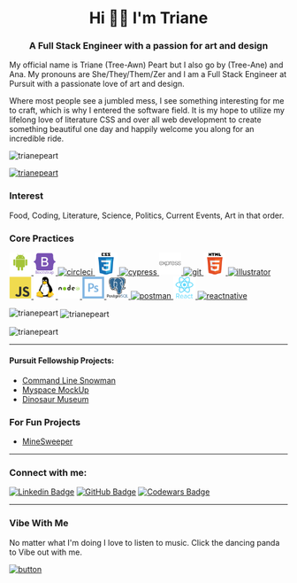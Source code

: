 <h1 align="center">Hi 👋🏽 I'm Triane</h1>
<h3 align="center">A Full Stack Engineer with a passion for art and design</h3>


My official name is Triane (Tree-Awn) Peart but I also go by (Tree-Ane) and Ana. My pronouns are She/They/Them/Zer and I am a Full Stack Engineer at Pursuit with a passionate love of art and design. 

Where most people see a jumbled mess, I see something interesting for me to craft, which is why I entered the software field. It is my hope to utilize my lifelong love of literature CSS and over all web development to create something beautiful one day and happily welcome you along for an incredible ride.

<p align="left"> <img src="https://komarev.com/ghpvc/?username=trianepeart&label=Profile%20views&color=0e75b6&style=flat" alt="trianepeart" /> </p>

<center><p align="left"> <a href="https://github.com/ryo-ma/github-profile-trophy"><img src="https://github-profile-trophy.vercel.app/?username=trianepeart&margin-w=15" alt="trianepeart" /></a> </p></center>

### Interest 

Food, Coding, Literature, Science, Politics, Current Events, Art in that order. 


### Core Practices

<p align="left"> <a href="https://developer.android.com" target="_blank" rel="noreferrer"> <img src="https://raw.githubusercontent.com/devicons/devicon/master/icons/android/android-original-wordmark.svg" alt="android" width="40" height="40"/> </a> <a href="https://getbootstrap.com" target="_blank" rel="noreferrer"> <img src="https://raw.githubusercontent.com/devicons/devicon/master/icons/bootstrap/bootstrap-plain-wordmark.svg" alt="bootstrap" width="40" height="40"/> </a> <a href="https://circleci.com" target="_blank" rel="noreferrer"> <img src="https://www.vectorlogo.zone/logos/circleci/circleci-icon.svg" alt="circleci" width="40" height="40"/> </a> <a href="https://www.w3schools.com/css/" target="_blank" rel="noreferrer"> <img src="https://raw.githubusercontent.com/devicons/devicon/master/icons/css3/css3-original-wordmark.svg" alt="css3" width="40" height="40"/> </a> <a href="https://www.cypress.io" target="_blank" rel="noreferrer"> <img src="https://raw.githubusercontent.com/simple-icons/simple-icons/6e46ec1fc23b60c8fd0d2f2ff46db82e16dbd75f/icons/cypress.svg" alt="cypress" width="40" height="40"/> </a> <a href="https://expressjs.com" target="_blank" rel="noreferrer"> <img src="https://raw.githubusercontent.com/devicons/devicon/master/icons/express/express-original-wordmark.svg" alt="express" width="40" height="40"/> </a> <a href="https://git-scm.com/" target="_blank" rel="noreferrer"> <img src="https://www.vectorlogo.zone/logos/git-scm/git-scm-icon.svg" alt="git" width="40" height="40"/> </a> <a href="https://www.w3.org/html/" target="_blank" rel="noreferrer"> <img src="https://raw.githubusercontent.com/devicons/devicon/master/icons/html5/html5-original-wordmark.svg" alt="html5" width="40" height="40"/> </a> <a href="https://www.adobe.com/in/products/illustrator.html" target="_blank" rel="noreferrer"> <img src="https://www.vectorlogo.zone/logos/adobe_illustrator/adobe_illustrator-icon.svg" alt="illustrator" width="40" height="40"/> </a> <a href="https://developer.mozilla.org/en-US/docs/Web/JavaScript" target="_blank" rel="noreferrer"> <img src="https://raw.githubusercontent.com/devicons/devicon/master/icons/javascript/javascript-original.svg" alt="javascript" width="40" height="40"/> </a> <a href="https://www.linux.org/" target="_blank" rel="noreferrer"> <img src="https://raw.githubusercontent.com/devicons/devicon/master/icons/linux/linux-original.svg" alt="linux" width="40" height="40"/> </a> <a href="https://nodejs.org" target="_blank" rel="noreferrer"> <img src="https://raw.githubusercontent.com/devicons/devicon/master/icons/nodejs/nodejs-original-wordmark.svg" alt="nodejs" width="40" height="40"/> </a> <a href="https://www.photoshop.com/en" target="_blank" rel="noreferrer"> <img src="https://raw.githubusercontent.com/devicons/devicon/master/icons/photoshop/photoshop-line.svg" alt="photoshop" width="40" height="40"/> </a> <a href="https://www.postgresql.org" target="_blank" rel="noreferrer"> <img src="https://raw.githubusercontent.com/devicons/devicon/master/icons/postgresql/postgresql-original-wordmark.svg" alt="postgresql" width="40" height="40"/> </a> <a href="https://postman.com" target="_blank" rel="noreferrer"> <img src="https://www.vectorlogo.zone/logos/getpostman/getpostman-icon.svg" alt="postman" width="40" height="40"/> </a> <a href="https://reactjs.org/" target="_blank" rel="noreferrer"> <img src="https://raw.githubusercontent.com/devicons/devicon/master/icons/react/react-original-wordmark.svg" alt="react" width="40" height="40"/> </a> <a href="https://reactnative.dev/" target="_blank" rel="noreferrer"> <img src="https://reactnative.dev/img/header_logo.svg" alt="reactnative" width="40" height="40"/> </a> </p>

<p><img align="left" src="https://github-readme-stats.vercel.app/api/top-langs?username=trianepeart&show_icons=true&locale=en&layout=compact" alt="trianepeart" /></p>

<p>&nbsp;<img align="center" src="https://github-readme-stats.vercel.app/api?username=trianepeart&show_icons=true&locale=en" alt="trianepeart" /></p>

<p><img align="center" src="https://github-readme-streak-stats.herokuapp.com/?user=trianepeart&" alt="trianepeart" /></p>

<hr>

#### Pursuit Fellowship Projects:
* [Command Line Snowman](https://github.com/TrianePeart/8-0-command-line-snowman)
* [Myspace MockUp](https://github.com/TrianePeart/8-0-css-grid-lab)
* [Dinosaur Museum](https://github.com/TrianePeart/8-0-dinosaur-museum-project)


### For Fun Projects
* [MineSweeper](https://github.com/TrianePeart/MineSweeper)

<hr>


<h3 align="left">Connect with me:</h3>

[![Linkedin Badge](https://img.shields.io/badge/-LinkedIn-blue?style=flat&logo=Linkedin&logoColor=white)](https://www.linkedin.com/in/trianepeart/) [![GitHub Badge](https://img.shields.io/github/followers/TrianePeart?label=Follow%20%40TrianePeart&style=social)](https://github.com/TrianePeart) [![Codewars Badge](https://www.codewars.com/users/TheDemi-GirlHasNoName/badges/small)](https://www.codewars.com/users/TheDemi-GirlHasNoName)

<!--- 
Make buttons - https://shields.io/
Custom Logos - https://github.com/christina-ml?tab=repositories
-->


<hr>


### Vibe With Me

No matter what I'm doing I love to listen to music. Click the dancing panda to Vibe out with me. 

[![button](https://i.pinimg.com/originals/38/09/1c/38091ce793a5e891f00aa49b6f0898d2.gif)](https://open.spotify.com/playlist/3SYyLgpkjvvls0ojrCRWd3?si=e408f17afca14a7a)
